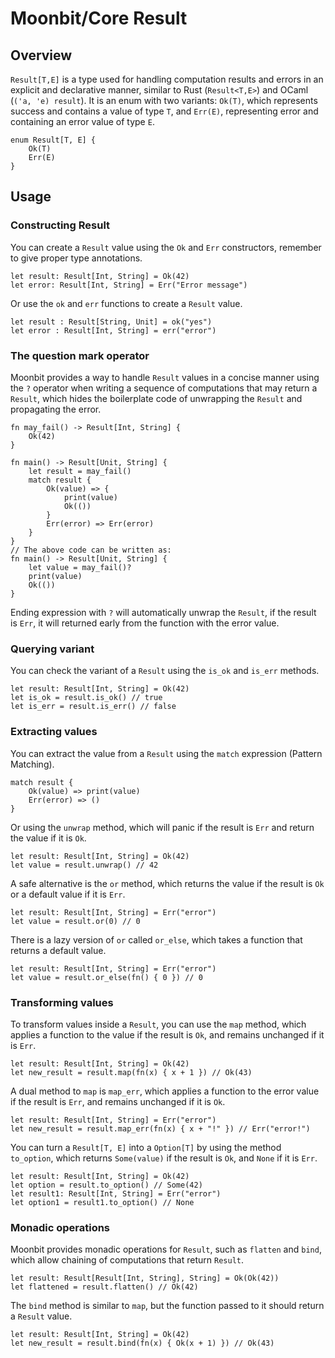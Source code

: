 # Moonbit/Core Result

## Overview
`Result[T,E]` is a type used for handling computation results and errors in an explicit and declarative manner, similar to Rust (`Result<T,E>`) and OCaml (`('a, 'e) result`). 
It is an enum with two variants: `Ok(T)`, which represents success and contains a value of type `T`, and `Err(E)`, representing error and containing an error value of type `E`. 
```moonbit
enum Result[T, E] {
    Ok(T)
    Err(E)
}
```

## Usage
### Constructing Result
You can create a `Result` value using the `Ok` and `Err` constructors, remember to give proper type annotations.
```moonbit
let result: Result[Int, String] = Ok(42)
let error: Result[Int, String] = Err("Error message")
```

Or use the `ok` and `err` functions to create a `Result` value.
```moonbit
let result : Result[String, Unit] = ok("yes")
let error : Result[Int, String] = err("error")
```

### The question mark operator 
Moonbit provides a way to handle `Result` values in a concise manner using the `?` operator when writing a sequence of computations that may return a `Result`, which hides the boilerplate code of unwrapping the `Result` and propagating the error. 

```moonbit
fn may_fail() -> Result[Int, String] {
    Ok(42)
}

fn main() -> Result[Unit, String] {
    let result = may_fail()
    match result {
        Ok(value) => {
            print(value)
            Ok(())
        }
        Err(error) => Err(error)
    }
}
// The above code can be written as:
fn main() -> Result[Unit, String] {
    let value = may_fail()?
    print(value)
    Ok(())
}
```
Ending expression with `?` will automatically unwrap the `Result`, if the result is `Err`, it will returned early from the function with the error value.

### Querying variant
You can check the variant of a `Result` using the `is_ok` and `is_err` methods.
```moonbit
let result: Result[Int, String] = Ok(42)
let is_ok = result.is_ok() // true
let is_err = result.is_err() // false
```

### Extracting values
You can extract the value from a `Result` using the `match` expression (Pattern Matching).
```moonbit
match result {
    Ok(value) => print(value)
    Err(error) => ()
}
```

Or using the `unwrap` method, which will panic if the result is `Err` and return the value if it is `Ok`.
```moonbit
let result: Result[Int, String] = Ok(42)
let value = result.unwrap() // 42
```

A safe alternative is the `or` method, which returns the value if the result is `Ok` or a default value if it is `Err`.
```moonbit
let result: Result[Int, String] = Err("error")
let value = result.or(0) // 0
```

There is a lazy version of `or` called `or_else`, which takes a function that returns a default value.
```moonbit
let result: Result[Int, String] = Err("error")
let value = result.or_else(fn() { 0 }) // 0
```

### Transforming values
To transform values inside a `Result`, you can use the `map` method, which applies a function to the value if the result is `Ok`,
and remains unchanged if it is `Err`.
```moonbit
let result: Result[Int, String] = Ok(42)
let new_result = result.map(fn(x) { x + 1 }) // Ok(43)
```

A dual method to `map` is `map_err`, which applies a function to the error value if the result is `Err`, and remains unchanged if it is `Ok`.
```moonbit
let result: Result[Int, String] = Err("error")
let new_result = result.map_err(fn(x) { x + "!" }) // Err("error!")
```

You can turn a `Result[T, E]` into a `Option[T]` by using the method `to_option`, which returns `Some(value)` if the result is `Ok`, and `None` if it is `Err`.
```moonbit
let result: Result[Int, String] = Ok(42)
let option = result.to_option() // Some(42)
let result1: Result[Int, String] = Err("error")
let option1 = result1.to_option() // None
```

### Monadic operations
Moonbit provides monadic operations for `Result`, such as `flatten` and `bind`, which allow chaining of computations that return `Result`.
```moonbit
let result: Result[Result[Int, String], String] = Ok(Ok(42))
let flattened = result.flatten() // Ok(42)
```

The `bind` method is similar to `map`, but the function passed to it should return a `Result` value. 
```moonbit
let result: Result[Int, String] = Ok(42)
let new_result = result.bind(fn(x) { Ok(x + 1) }) // Ok(43)
```